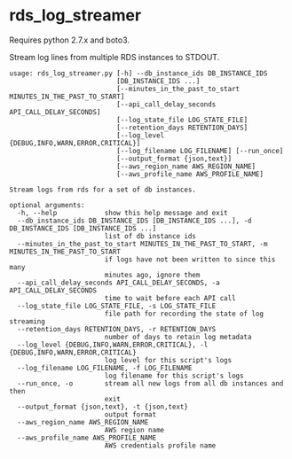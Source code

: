 # rds_log_streamer

Requires python 2.7.x and boto3.


Stream log lines from multiple RDS instances to STDOUT.

    usage: rds_log_streamer.py [-h] --db_instance_ids DB_INSTANCE_IDS
                               [DB_INSTANCE_IDS ...]
                               [--minutes_in_the_past_to_start MINUTES_IN_THE_PAST_TO_START]
                               [--api_call_delay_seconds API_CALL_DELAY_SECONDS]
                               [--log_state_file LOG_STATE_FILE]
                               [--retention_days RETENTION_DAYS]
                               [--log_level {DEBUG,INFO,WARN,ERROR,CRITICAL}]
                               [--log_filename LOG_FILENAME] [--run_once]
                               [--output_format {json,text}]
                               [--aws_region_name AWS_REGION_NAME]
                               [--aws_profile_name AWS_PROFILE_NAME]
    
    Stream logs from rds for a set of db instances.
    
    optional arguments:
      -h, --help            show this help message and exit
      --db_instance_ids DB_INSTANCE_IDS [DB_INSTANCE_IDS ...], -d DB_INSTANCE_IDS [DB_INSTANCE_IDS ...]
                            list of db instance ids
      --minutes_in_the_past_to_start MINUTES_IN_THE_PAST_TO_START, -m MINUTES_IN_THE_PAST_TO_START
                            if logs have not been written to since this many
                            minutes ago, ignore them
      --api_call_delay_seconds API_CALL_DELAY_SECONDS, -a API_CALL_DELAY_SECONDS
                            time to wait before each API call
      --log_state_file LOG_STATE_FILE, -s LOG_STATE_FILE
                            file path for recording the state of log streaming
      --retention_days RETENTION_DAYS, -r RETENTION_DAYS
                            number of days to retain log metadata
      --log_level {DEBUG,INFO,WARN,ERROR,CRITICAL}, -l {DEBUG,INFO,WARN,ERROR,CRITICAL}
                            log level for this script's logs
      --log_filename LOG_FILENAME, -f LOG_FILENAME
                            log filename for this script's logs
      --run_once, -o        stream all new logs from all db instances and then
                            exit
      --output_format {json,text}, -t {json,text}
                            output format
      --aws_region_name AWS_REGION_NAME
                            AWS region name
      --aws_profile_name AWS_PROFILE_NAME
                            AWS credentials profile name
